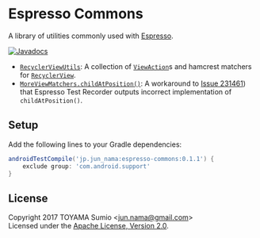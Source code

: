 # Espresso Commons

A library of utilities commonly used with [Espresso](https://google.github.io/android-testing-support-library/docs/espresso/index.html).

[![Javadocs](http://javadoc.io/badge/jp.jun_nama/espresso-commons.svg)](http://javadoc.io/doc/jp.jun_nama/espresso-commons)

- [`RecyclerViewUtils`](espresso-commons/src/main/java/jp/jun_nama/espresso/commons/RecyclerViewUtils.java): 
  A collection of [`ViewAction`](https://developer.android.com/reference/android/support/test/espresso/action/ViewActions.html)s and hamcrest matchers for [`RecyclerView`](https://developer.android.com/reference/android/support/v7/widget/RecyclerView.html).
- [`MoreViewMatchers.childAtPosition()`](espresso-commons/src/main/java/jp/jun_nama/espresso/commons/MoreViewMatchers.java#L41): A workaround to [Issue 231461](https://code.google.com/p/android/issues/detail?id=231461)) that Espresso Test Recorder outputs incorrect implementation of `childAtPosition()`.

## Setup

Add the following lines to your Gradle dependencies:

```gradle
androidTestCompile('jp.jun_nama:espresso-commons:0.1.1') {
    exclude group: 'com.android.support'
}
```

## License

Copyright 2017 TOYAMA Sumio &lt;jun.nama@gmail.com&gt;  
Licensed under the
[Apache License, Version 2.0](http://www.apache.org/licenses/LICENSE-2.0).

